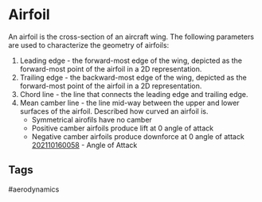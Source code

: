 # Airfoil 

An airfoil is the cross-section of an aircraft wing. The following parameters are used to characterize the geometry of airfoils:

1. Leading edge - the forward-most edge of the wing, depicted as the forward-most point of the airfoil in a 2D representation.
2. Trailing edge - the backward-most edge of the wing, depicted as the forward-most point of the airfoil in a 2D representation.
3. Chord line - the line that connects the leading edge and trailing edge. 
4. Mean camber line - the line mid-way between the upper and lower surfaces of the airfoil. Described how curved an airfoil is.
	* Symmetrical airofils have no camber
	* Positive camber airfoils produce lift at 0 angle of attack
	* Negative camber airfoils produce downforce at 0 angle of attack
[202110160058](../202110160058) - Angle of Attack

## Tags
#aerodynamics
